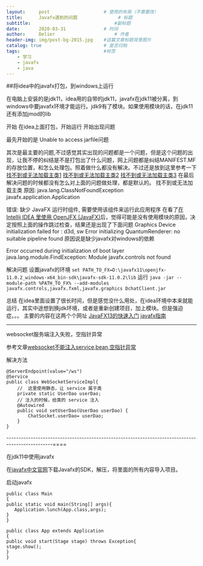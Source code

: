 ```yaml
---
layout:     post                    # 使用的布局（不需要改）
title:      Javafx遇到的问题               # 标题 
subtitle:                               #副标题
date:       2020-03-31              # 时间
author:     Delier                      # 作者
header-img: img/post-bg-2015.jpg    #这篇文章标题背景图片
catalog: true                       # 是否归档
tags:                               #标签
    - 学习
    - javafx
    - java
---
```


##将idea中的javafx打包，到windows上运行

在电脑上安装的是jdk11，idea用的自带的jdk11，javafx在jdk11被分离，到windows中要javafx环境才能运行。jdk9有了模块。如果使用模块的话，在jdk11还有添加jmod的lib

开始
在idea上面打包，开始运行
开始出现问题

最先开始的是
Unable to access jarfile问题

其次是最主要的问题,不过感觉其实出现的问题都是一个问题，但是这个问题的出现，让我不停的纠结是不是打包出了什么问题，网上问题都是纠结MANIFEST.MF的存放位置，和怎么处理包。照着做什么都没有解决。不过还是放到这里参考一下
[找不到或无法加载主类1](https://www.cnblogs.com/Bruce_H21/p/9909198.html)
[找不到或无法加载主类2](https://blog.csdn.net/weixin_42089175/article/details/89113271)
[找不到或无法加载主类3](https://blog.csdn.net/qq_43189115/article/details/99856659)
在最后解决问题的时候都没有怎么对上面的问题做处理，都是默认的。
找不到或无法加载主类 
原因: java.lang.ClassNotFoundException javafx.application.Application

错误: 缺少 JavaFX 运行时组件, 需要使用该组件来运行此应用程序
在看了[在 Intellij IDEA 里使用 OpenJFX (JavaFX)](https://my.oschina.net/tridays/blog/2222909)后，觉得可能是没有使用模块的原因，决定按照上面的操作跳过检查，结果还是出现了下面问题
Graphics Device initialization failed for :  d3d, sw
Error initializing QuantumRenderer: no suitable pipeline found
原因说是缺少javafx对windows的依赖

Error occurred during initialization of boot layer
java.lang.module.FindException: Module javafx.controls not found



解决问题
设置javafx的环境
`set PATH_TO_FX=D:\javafx11\openjfx-11.0.2_windows-x64_bin-sdk\javafx-sdk-11.0.2\lib`
运行
`java -jar --module-path %PATH_TO_FX% --add-modules javafx.controls,javafx.fxml,javafx.graphics DchatClient.jar`

总结
在idea里面设置了很长时间，但是感觉没什么用处，在idea环境中本来就能运行，其实中途想到换jdk环境，或者是重新创建项目，加上模块。但是强迫症。。。
主要的内容在这两个个网址
[JavaFX13的快速入门](https://openjfx.cn/openjfx-docs/#install-javafx)
[javafx指南](http://www.javafxchina.net/blog/2019/02/openjfx-03%EF%BC%9Ajavafx11%E6%8C%87%E5%8D%97_01-05/)

-----------------------------------------------------------------------------------
websocket服务端注入失败，空指针异常

参考文章[websocket不能注入service,bean,空指针异常](https://blog.csdn.net/m0_37202351/article/details/86255132)

解决方法
```
@ServerEndpoint(value="/ws")
@Service
public class WebSocketServiceImpl{
    //  这里使用静态，让 service 属于类
    private static UserDao userDao;
    // 注入的时候，给类的 service 注入
    @Autowired
    public void setUserDao(UserDao userDao) {
        ChatSocket.userDao= userDao;
    }
}
```
-------------------------------------------------------------------------------------------------====

在jdk11中使用javafx

在[javafx中文官网](https://openjfx.cn/index.html)下载Javafx的SDK，解压，将里面的所有内容导入项目。

启动javafx

```
public class Main
{
public static void main(String[] args){
   Application.lunch(App.class,args);
}
}
```
```
public class App extends Application
{
public void start(Stage stage) throws Exception{
stage.show();
}
}
```



